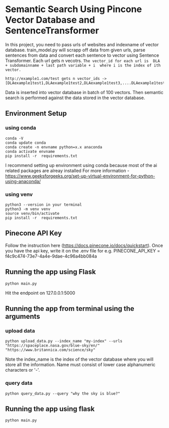 # Semantic Search Using Pincone Vector Database and SentenceTransformer 
In this project, you need to pass urls of websites and indexname of vector database. train_model.py will scrapp off data from given urls, parse sentences from data and convert each sentence to vector using Sentence Transformer. Each url gets n vecotrs. 
```The vector_id for each url is  DLA + subdomainname + last path variable + i  where i is the index of ith vector. ```

```
http://example1.com/test gets n vector_ids -> [DLAexample1test1,DLAexample1test2,DLAexample1test3,....DLAexample1testn]
``` 
Data is inserted into vector database in batch of 100 vectors. Then semantic search is performed against the data stored in the vector database.

## Environment Setup
### using conda
    conda -V
    conda update conda
    conda create -n envname python=x.x anaconda
    conda activate envname
    pip install -r  requirements.txt
    
I recommend setting up environment using conda because most of the ai related packages are alreay installed 
For more information - https://www.geeksforgeeks.org/set-up-virtual-environment-for-python-using-anaconda/

### using venv
    python3 --version in your terminal  
    python3 -m venv venv
    source venv/bin/activate
    pip install -r  requirements.txt

## Pinecone API Key 
   Follow the instruction here (https://docs.pinecone.io/docs/quickstart). Once you have the api key, write it on the .env file for e.g. PINECONE_API_KEY = f4c9c474-73e7-4a4e-9dae-4c96a4bb084a

## Running the app using Flask 
    python main.py

Hit the endpoint on 127.0.0.1:5000

## Running the app from terminal using the arguments
### upload data 
    python upload_data.py --index_name "my-index" --urls "https://spaceplace.nasa.gov/blue-sky/en/" "https://www.britannica.com/science/sky" 
Note the index_name is the index of the vector database where you will store all the information. Name must consist of lower case alphanumeric characters or '-'.
### query data
    python query_data.py --query "why the sky is blue?"

## Running the app using flask

    python main.py



